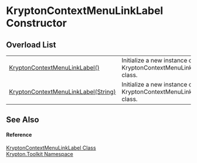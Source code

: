 # KryptonContextMenuLinkLabel Constructor


## Overload List
<table>
<tr>
<td><a href="d16a8b40-ac0e-3257-9a42-1087c8e29e9d.md">KryptonContextMenuLinkLabel()</a></td>
<td>Initialize a new instance of the KryptonContextMenuLinkLabel class.</td></tr>
<tr>
<td><a href="9e9ba149-913a-ebf9-1934-ff71277e8b3f.md">KryptonContextMenuLinkLabel(String)</a></td>
<td>Initialize a new instance of the KryptonContextMenuLinkLabel class.</td></tr>
</table>

## See Also


#### Reference
<a href="08c3baf7-f52a-d2d3-cd52-dd3f21a73917.md">KryptonContextMenuLinkLabel Class</a>  
<a href="79d2eac2-21f4-54ff-7552-b20c33c30600.md">Krypton.Toolkit Namespace</a>  
